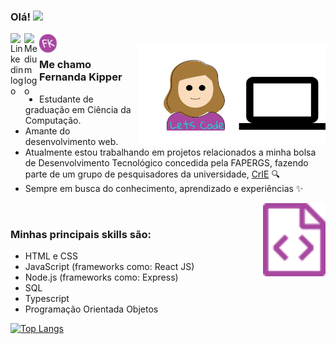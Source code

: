 ### Olá! <img src="https://www.flaticon.com/svg/static/icons/svg/40/40021.svg" width="30px">

<a href="https://www.linkedin.com/in/fernanda-kipper-5958a61a9/">
  <img align="left" alt="Linkedin logo" width="22px" src="https://www.flaticon.com/svg/static/icons/svg/2111/2111532.svg" />
</a>
<a href="https://nanda-kipper.medium.com/">
  <img align="left" alt="Medium logo" width="24px" src="https://www.flaticon.com/svg/static/icons/svg/2111/2111505.svg" />
</a>
<a href="https://fernanda-kipper.github.io/">
  <img align="left" alt="Meu site logo" width="30px" src="./meulogo.svg" />
</a>
<br />
<img align="right" alt="Code Girl image" src="./codegirl.svg"  width="300px"/>

### Me chamo Fernanda Kipper
- Estudante de graduação em Ciência da Computação.
- Amante do desenvolvimento web. 
- Atualmente estou trabalhando em projetos relacionados a minha bolsa de Desenvolvimento Tecnológico concedida pela FAPERGS, fazendo parte de um grupo de pesquisadores da universidade, [CrIE](http://crie.space/) 🔍
- Sempre em busca do conhecimento, aprendizado e experiências ✨

<img src="./codeSource.svg" width="100px" align="right"/>
<br />

### Minhas principais skills são:
- HTML e CSS
- JavaScript (frameworks como: React JS)
- Node.js  (frameworks como: Express)
- SQL
- Typescript
- Programação Orientada Objetos

[![Top Langs](https://github-readme-stats.vercel.app/api/top-langs/?username=Fernanda-Kipper)](https://github.com/Fernanda-Kipper)
